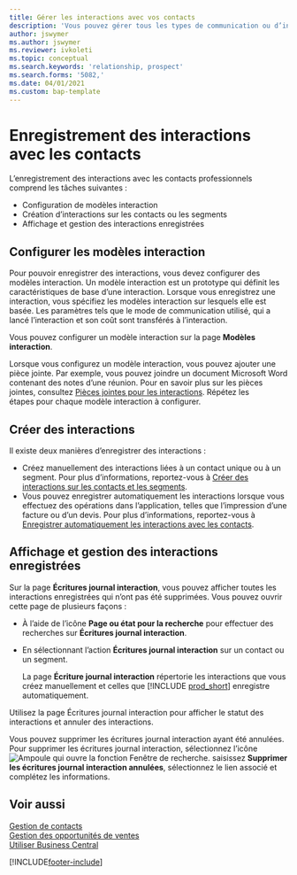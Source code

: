 ```yaml
---
title: Gérer les interactions avec vos contacts
description: 'Vous pouvez gérer tous les types de communication ou d’interactions entre votre société et vos contacts. Par exemple, une communication par lettre, par téléphone, lors de réunions, etc.'
author: jswymer
ms.author: jswymer
ms.reviewer: ivkoleti
ms.topic: conceptual
ms.search.keywords: 'relationship, prospect'
ms.search.forms: '5082,'
ms.date: 04/01/2021
ms.custom: bap-template
---
```

# Enregistrement des interactions avec les contacts

L’enregistrement des interactions avec les contacts professionnels comprend les tâches suivantes :

* Configuration de modèles interaction  
* Création d’interactions sur les contacts ou les segments  
* Affichage et gestion des interactions enregistrées  

## Configurer les modèles interaction

Pour pouvoir enregistrer des interactions, vous devez configurer des modèles interaction. Un modèle interaction est un prototype qui définit les caractéristiques de base d’une interaction. Lorsque vous enregistrez une interaction, vous spécifiez les modèles interaction sur lesquels elle est basée. Les paramètres tels que le mode de communication utilisé, qui a lancé l’interaction et son coût sont transférés à l’interaction.

Vous pouvez configurer un modèle interaction sur la page **Modèles interaction**.

Lorsque vous configurez un modèle interaction, vous pouvez ajouter une pièce jointe. Par exemple, vous pouvez joindre un document Microsoft Word contenant des notes d’une réunion. Pour en savoir plus sur les pièces jointes, consultez [Pièces jointes pour les interactions](marketing-interaction-attachments.md). Répétez les étapes pour chaque modèle interaction à configurer.  

## Créer des interactions

Il existe deux manières d’enregistrer des interactions :

* Créez manuellement des interactions liées à un contact unique ou à un segment. Pour plus d’informations, reportez-vous à [Créer des interactions sur les contacts et les segments](marketing-how-create-interactions.md).  
* Vous pouvez enregistrer automatiquement les interactions lorsque vous effectuez des opérations dans l’application, telles que l’impression d’une facture ou d’un devis. Pour plus d’informations, reportez-vous à [Enregistrer automatiquement les interactions avec les contacts](marketing-auto-record-interactions.md).

## Affichage et gestion des interactions enregistrées

Sur la page **Écritures journal interaction**, vous pouvez afficher toutes les interactions enregistrées qui n’ont pas été supprimées. Vous pouvez ouvrir cette page de plusieurs façons :

* À l’aide de l’icône **Page ou état pour la recherche** pour effectuer des recherches sur **Écritures journal interaction**.
* En sélectionnant l’action **Écritures journal interaction** sur un contact ou un segment.

  La page **Écriture journal interaction** répertorie les interactions que vous créez manuellement et celles que [!INCLUDE [prod_short](includes/prod_short.md)] enregistre automatiquement.

Utilisez la page Écritures journal interaction pour afficher le statut des interactions et annuler des interactions.

Vous pouvez supprimer les écritures journal interaction ayant été annulées. Pour supprimer les écritures journal interaction, sélectionnez l’icône ![Ampoule qui ouvre la fonction Fenêtre de recherche.](media/ui-search/search_small.png "Dites-moi ce que vous voulez faire") saisissez **Supprimer les écritures journal interaction annulées**, sélectionnez le lien associé et complétez les informations.

## Voir aussi

[Gestion de contacts](marketing-contacts.md)  
[Gestion des opportunités de ventes](marketing-manage-sales-opportunities.md)  
[Utiliser Business Central](ui-work-product.md)  


[!INCLUDE[footer-include](includes/footer-banner.md)]
